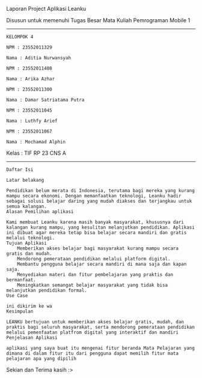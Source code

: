 Laporan Project Aplikasi Leanku

Disusun untuk memenuhi Tugas Besar Mata Kuliah Pemrograman Mobile 1

-------------------------------------------------------------------------------

    KELOMPOK 4

    NPM : 23552011329

    Nama : Aditia Nurwansyah

    NPM : 23552011408

    Nama : Arika Azhar

    NPM : 23552011300

    Nama : Damar Satriatama Putra

    NPM : 23552011045

    Nama : Luthfy Arief

    NPM : 23552011067

    Nama : Mochamad Alphin

Kelas : TIF RP 23 CNS A

--------------------------------------------------------------------------------

    Daftar Isi

    Latar belakang

    Pendidikan belum merata di Indonesia, terutama bagi mereka yang kurang mampu secara ekonomi. Dengan memanfaatkan teknologi, Leanku hadir sebagai solusi belajar daring yang mudah diakses dan terjangkau untuk semua kalangan.
    Alasan Pemilihan aplikasi

    Kami membuat Leanku karena masih banyak masyarakat, khususnya dari kalangan kurang mampu, yang kesulitan melanjutkan pendidikan. Aplikasi ini dibuat agar mereka tetap bisa belajar secara mandiri dan gratis melalui teknologi.
    Tujuan Aplikasi
        Memberikan akses belajar bagi masyarakat kurang mampu secara gratis dan mudah.
        Mendorong pemerataan pendidikan melalui platform digital.
        Membantu pengguna belajar secara mandiri di mana saja dan kapan saja.
        Menyediakan materi dan fitur pembelajaran yang praktis dan bermanfaat.
        Meningkatkan semangat belajar masyarakat yang tidak bisa melanjutkan pendidikan formal.
    Use Case

    ini dikirim ke wa
    Kesimpulan

    LEANKU bertujuan untuk memberikan akses belajar gratis, mudah, dan praktis bagi seluruh masyarakat, serta mendorong pemerataan pendidikan melalui pemenfaatan platfrom digital yang interaktif dan mandiri
    Penjelasan Aplikasi

    aplikasi yang saya buat itu mengenai fitur beranda Mata Pelajaran yang dimana di dalam fitur itu dari pengguna dapat memilih fitur mata pelajaran apa yang dipilih

Sekian dan Terima kasih :> 
